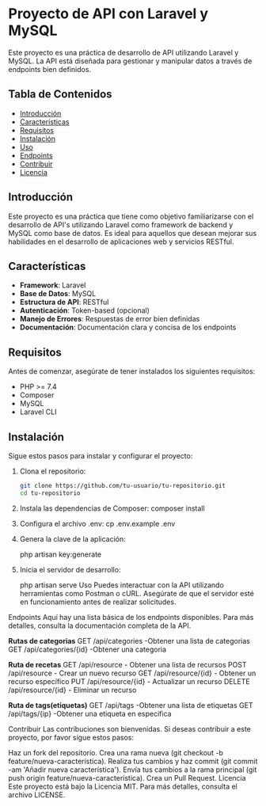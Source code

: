 # Proyecto de API con Laravel y MySQL

Este proyecto es una práctica de desarrollo de API utilizando Laravel y MySQL. La API está diseñada para gestionar y manipular datos a través de endpoints bien definidos.

## Tabla de Contenidos

- [Introducción](#introducción)
- [Características](#características)
- [Requisitos](#requisitos)
- [Instalación](#instalación)
- [Uso](#uso)
- [Endpoints](#endpoints)
- [Contribuir](#contribuir)
- [Licencia](#licencia)

## Introducción

Este proyecto es una práctica que tiene como objetivo familiarizarse con el desarrollo de API's utilizando Laravel como framework de backend y MySQL como base de datos. Es ideal para aquellos que desean mejorar sus habilidades en el desarrollo de aplicaciones web y servicios RESTful.

## Características

- **Framework**: Laravel
- **Base de Datos**: MySQL
- **Estructura de API**: RESTful
- **Autenticación**: Token-based (opcional)
- **Manejo de Errores**: Respuestas de error bien definidas
- **Documentación**: Documentación clara y concisa de los endpoints

## Requisitos

Antes de comenzar, asegúrate de tener instalados los siguientes requisitos:

- PHP >= 7.4
- Composer
- MySQL
- Laravel CLI

## Instalación

Sigue estos pasos para instalar y configurar el proyecto:

1. Clona el repositorio:
   ```sh
   git clone https://github.com/tu-usuario/tu-repositorio.git
   cd tu-repositorio
2. Instala las dependencias de Composer:
    composer install
3. Configura el archivo .env:
   cp .env.example .env
   
5. Genera la clave de la aplicación:
   
   php artisan key:generate
   
7. Inicia el servidor de desarrollo:
   
   php artisan serve
Uso
Puedes interactuar con la API utilizando herramientas como Postman o cURL. Asegúrate de que el servidor esté en funcionamiento antes de realizar solicitudes.

Endpoints
Aquí hay una lista básica de los endpoints disponibles. Para más detalles, consulta la documentación completa de la API.

**Rutas de categorias**
GET /api/categories -Obtener una lista de categorias
GET /api/categories/{id} -Obtener una categoria

**Ruta de recetas**
GET /api/resource - Obtener una lista de recursos
POST /api/resource - Crear un nuevo recurso
GET /api/resource/{id} - Obtener un recurso específico
PUT /api/resource/{id} - Actualizar un recurso
DELETE /api/resource/{id} - Eliminar un recurso

**Ruta de tags(etiquetas)**
GET /api/tags -Obtener una lista de etiquetas
GET /api/tags/{ip} -Obtener una etiqueta en especifica

Contribuir
Las contribuciones son bienvenidas. Si deseas contribuir a este proyecto, por favor sigue estos pasos:

Haz un fork del repositorio.
Crea una rama nueva (git checkout -b feature/nueva-característica).
Realiza tus cambios y haz commit (git commit -am 'Añadir nueva característica').
Envía tus cambios a la rama principal (git push origin feature/nueva-característica).
Crea un Pull Request.
Licencia
Este proyecto está bajo la Licencia MIT. Para más detalles, consulta el archivo LICENSE.
